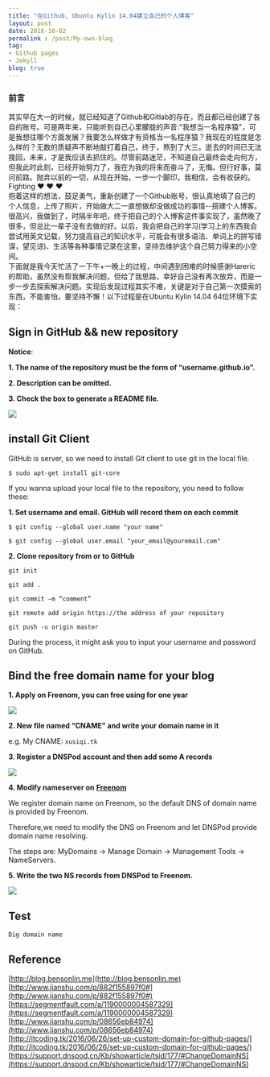 ```yaml
---
title: "在Github, Ubuntu Kylin 14.04建立自己的个人博客"
layout: post
date: 2016-10-02
permalink : /post/My-own-blog
tag:
- Github pages
- Jekyll
blog: true
---
```


### 前言  
  其实早在大一的时候，就已经知道了Github和Gitlab的存在，而且都已经创建了各自的账号。可是两年来，只能听到自己心里朦胧的声音:"我想当一名程序猿"，可是我想往哪个方面发展？我要怎么样做才有资格当一名程序猿？我现在的程度是怎么样的？无数的质疑声不断地敲打着自己，终于，熬到了大三。逝去的时间已无法挽回，未来，才是我应该去抓住的。尽管前路迷茫，不知道自己最终会走向何方，但我此时此刻，已经开始努力了，我在为我的将来而奋斗了，无悔。但行好事，莫问前路。抛弃以前的一切，从现在开始，一步一个脚印，我相信，会有收获的。Fighting ❤ ❤ ❤  
  抱着这样的想法，鼓足勇气，重新创建了一个Github账号，很认真地填了自己的个人信息，上传了照片，开始做大二一直想做却没做成功的事情--搭建个人博客。很高兴，我做到了，时隔半年吧，终于把自己的个人博客这件事实现了，虽然晚了很多，但总比一辈子没有去做的好。以后，我会把自己的学习(学习上的东西我会尝试用英文记载，努力提高自己的知识水平，可能会有很多语法、单词上的拼写错误，望见谅)、生活等各种事情记录在这里，坚持去维护这个自己努力得来的小空间。     
  下面就是我今天忙活了一下午+一晚上的过程，中间遇到困难的时候感谢Hareric的帮助，虽然没有帮我解决问题，但给了我思路，幸好自己没有再次放弃，而是一步一步去探索解决问题。实现后发现过程其实不难，关键是对于自己第一次摸索的东西，不能害怕，要坚持不懈！以下过程是在Ubuntu Kylin 14.04 64位环境下实现：   

## Sign in GitHub && new repository   

**Notice**:       

**1. The name of the repository must be the form of “username.github.io”.**  

**2. Description can be omitted.**    

**3. Check the box to generate a README file.** 

![](img/2016-10-02-1.png)      

## install Git Client  

GitHub is server, so we need to install Git client to use git in the local file. 

`$ sudo apt-get install git-core`    

If you wanna upload your local file to the repository, you need to follow these:  

**1. Set username and email. GitHub will record them on each commit**   

```    
$ git config --global user.name "your name"  

$ git config --global user.email "your_email@youremail.com"     
```    

**2. Clone repository from or to GitHub**    

```
git init   

git add .   

git commit –m “comment”    

git remote add origin https://the address of your repository  

git push -u origin master     

```        

During the process, it might ask you to input your username and password on GitHub.        

## Bind the free domain name for your blog

**1. Apply on Freenom, you can free using for one year**  

![](img/2016-10-02-2.png)      

**2. New file named “CNAME” and write your domain name in it**    

e.g. My CNAME: `xusiqi.tk`              

**3. Register a DNSPod account and then add some A records**  

![](img/2016-10-02-3.png)        

**4. Modify nameserver on** [**Freenom**](www.freenom.com) 

  We register domain name on Freenom, so the default DNS of domain name is provided by Freenom.   
  
  Therefore,we need to modify the DNS on Freenom and let DNSPod provide domain name resolving.    
  
  The steps are: MyDomains -> Manage Domain -> Management Tools -> NameServers.   
  
**5. Write the two NS records from DNSPod to Freenom.**   

![](img/2016-10-02-4.png)    

  
## Test       
`Dig domain name`  

## Reference  
[http://blog.bensonlin.me](http://blog.bensonlin.me)  
[http://www.jianshu.com/p/882f155897f0#](http://www.jianshu.com/p/882f155897f0#) 
[https://segmentfault.com/a/1190000004587329](https://segmentfault.com/a/1190000004587329) 
[http://www.jianshu.com/p/08656eb84974](http://www.jianshu.com/p/08656eb84974)  
[http://itcoding.tk/2016/06/26/set-up-custom-domain-for-github-pages/](http://itcoding.tk/2016/06/26/set-up-custom-domain-for-github-pages/)  
[https://support.dnspod.cn/Kb/showarticle/tsid/177/#ChangeDomainNS](https://support.dnspod.cn/Kb/showarticle/tsid/177/#ChangeDomainNS)  


